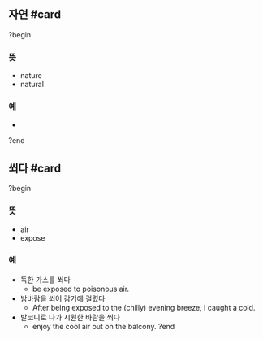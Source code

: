 ## 자연 #card
?begin
### 뜻
- nature
- natural
### 예
-
?end
<!--SR:!2025-05-02,45,290-->

## 쐬다 #card
?begin
### 뜻
- air
- expose
### 예
- 독한 가스를 쐬다
	- be exposed to poisonous air.
- 밤바람을 쐬어 감기에 걸렸다
	- After being exposed to the (chilly) evening breeze, I caught a cold.
- 발코니로 나가 시원한 바람을 쐬다
	- enjoy the cool air out on the balcony.
?end
<!--SR:!2025-04-03,16,210-->
